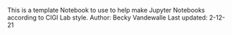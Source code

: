 This is a template Notebook to use to help make Jupyter Notebooks according to CIGI Lab style. 
Author: Becky Vandewalle
Last updated: 2-12-21
